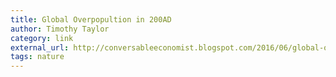 ```yaml
---
title: Global Overpopultion in 200AD
author: Timothy Taylor
category: link
external_url: http://conversableeconomist.blogspot.com/2016/06/global-overpopulation-circa-200-ad.html
tags: nature
---
```

